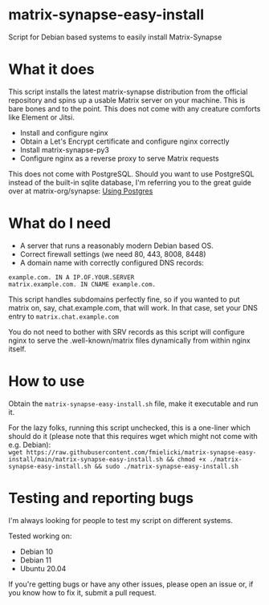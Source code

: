 # matrix-synapse-easy-install
Script for Debian based systems to easily install Matrix-Synapse

# What it does
This script installs the latest matrix-synapse distribution from the official repository and spins up a usable Matrix server on your machine. This is bare bones and to the point. This does not come with any creature comforts like Element or Jitsi.

* Install and configure nginx
* Obtain a Let's Encrypt certificate and configure nginx correctly
* Install matrix-synapse-py3
* Configure nginx as a reverse proxy to serve Matrix requests

This does not come with PostgreSQL. Should you want to use PostgreSQL instead of the built-in sqlite database, I'm referring you to the great guide over at matrix-org/synapse: [Using Postgres](https://github.com/matrix-org/synapse/blob/master/docs/postgres.md)

# What do I need
* A server that runs a reasonably modern Debian based OS.
* Correct firewall settings (we need 80, 443, 8008, 8448)
* A domain name with correctly configured DNS records:
```
example.com. IN A IP.OF.YOUR.SERVER
matrix.example.com. IN CNAME example.com.
```
This script handles subdomains perfectly fine, so if you wanted to put matrix on, say, chat.example.com, that will work. In that case, set your DNS entry to ``matrix.chat.example.com``

You do not need to bother with SRV records as this script will configure nginx to serve the .well-known/matrix files dynamically from within nginx itself.

# How to use
Obtain the ``matrix-synapse-easy-install.sh`` file, make it executable and run it.

For the lazy folks, running this script unchecked, this is a one-liner which should do it (please note that this requires wget which might not come with e.g. Debian):  
``wget https://raw.githubusercontent.com/fmielicki/matrix-synapse-easy-install/main/matrix-synapse-easy-install.sh && chmod +x ./matrix-synapse-easy-install.sh && sudo ./matrix-synapse-easy-install.sh``

# Testing and reporting bugs
I'm always looking for people to test my script on different systems.

Tested working on:
* Debian 10
* Debian 11
* Ubuntu 20.04

If you're getting bugs or have any other issues, please open an issue or, if you know how to fix it, submit a pull request.
